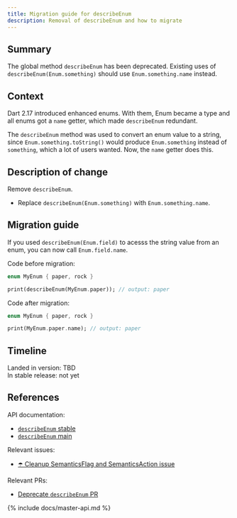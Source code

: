 ```yaml
---
title: Migration guide for describeEnum
description: Removal of describeEnum and how to migrate
---
```


## Summary

The global method `describeEnum` has been deprecated. Existing uses
of `describeEnum(Enum.something)` should use
`Enum.something.name` instead.

## Context

Dart 2.17 introduced enhanced enums. With them, Enum became a type
and all enums got a `name` getter, which made `describeEnum` redundant.

The `describeEnum` method was used to convert an enum value to a string,
since `Enum.something.toString()` would produce `Enum.something` instead
of `something`, which a lot of users wanted. Now, the `name` getter does this.

## Description of change

Remove `describeEnum`.

- Replace `describeEnum(Enum.something)` with `Enum.something.name`.

## Migration guide

If you used `describeEnum(Enum.field)` to acesss the string value from an
enum, you can now call `Enum.field.name`.

Code before migration:

```dart
enum MyEnum { paper, rock }

print(describeEnum(MyEnum.paper)); // output: paper
```

Code after migration:

```dart
enum MyEnum { paper, rock }

print(MyEnum.paper.name); // output: paper
```

## Timeline

Landed in version: TBD<br>
In stable release: not yet

## References

API documentation:

* [`describeEnum` stable][]
* [`describeEnum` main][]

Relevant issues:

* [☂️ Cleanup SemanticsFlag and SemanticsAction issue][]

Relevant PRs:

* [Deprecate `describeEnum` PR][]

[`describeEnum` stable]: {{site.api}}/flutter/lib/src/foundation/describeEnum.html

<!-- Master channel link: -->
{% include docs/master-api.md %}

[`describeEnum` main]: {{site.master-api}}/flutter/lib/src/foundation/describeEnum.html

[☂️ Cleanup SemanticsFlag and SemanticsAction issue]: {{site.repo.flutter}}/issues/123346
[Deprecate `describeEnum` PR]: {{site.repo.flutter}}/pull/125016
